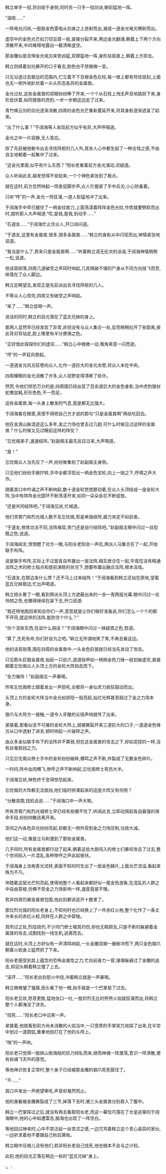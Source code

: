 
韩立单手一招,将剑收于身侧,同时另一只手一掐剑诀,朝前猛地一挥。

“滋啦……”

一阵电光闪烁,一股股金色雷电从剑身之上迸射而出,凝成一道金光电刃横斩而出。

虚空中的金色光芒如刀切豆腐一般,直接分裂开来,两边金光翻涌,朝着上下两个方向溃散开来,中间难得地露出一截清晰虚空。

那金雕似是忌惮金光电刃来势凶猛,双翅猛地一挥,身形扶摇直上,朝着上方掠去。

韩立则顺着剑光撕开的口子看去,脸色也不禁微微一变。

只见沿途过去极远的范围内,伫立着不下百根金色石柱,每一根上都有符纹铭刻,上面也无一例外地趴伏着一头头形态各异的金属兽。

金光过处,这些金属兽的双眼纷纷睁了开来,一个个从石柱上悄无声息地跳跃下来,身形低伏着,如同猎兽的虎豹,一步一步朝这边走了过来。

青竹蜂云剑的剑光逐渐消散,四周的金色光芒重新蔓延开来,将其身影逐渐遮盖了起来。

“出了什么事？”于阔海等人发现前方似乎有异,大声呼喝道。

金光之中一片寂静,无人答应。

除了先前被他勒令出去寻找阵枢的几人外,其余人心中都生起了一种古怪之感,不由自主地朝着一起集中了过来。

“这金光里面,似乎有什么东西？”阳长老看着前方金光涌动,迟疑道。

众人听闻此言,越发觉得不安起来,一个个神色紧张到了极点。

就在这时,前方忽然响起一阵急促脚步声,众人忙握紧了手中兵刃,小心防备着。

只听“呼”的一声,金光一阵狂涌,一道人影猛地冲了出来。

于阔海手中早已握住了一柄金纹直刀,上面荡漾着阵阵金色光纹,作势就要劈砍而出时,就听那人大声喊道:“哎,是我,是我,别动手……”

“石道友……”于阔海忙止住众人,开口询问道。

“于道友,这里有金属兽,很多,很多金属兽……”韩立的身影从中闪现而出,神情紧张地说道。

“我当是什么了,原来只是金属兽啊……”听着韩立语无伦次的话语,于阔海神情稍稍一松,说道。

他话音刚落,四周几道破空之声同时响起,几具残破不堪的尸身从不同方向抛飞而至,摔落在了众人脚边。

韩立定睛望去,发现正是先前派出去寻找阵枢的几人。

不等众人心惊完,四周又有破空之声响起。

“来了……”韩立低喝一声。

说话的同时,韩立的目光落在了蓝氏兄妹的身上。

那两人显然早已经发现了异常,非但没有与众人集合一处,反而稍稍拉开了些距离,彼此背对背站定,脸上哪里有半分畏惧之色。

“正好借此探探你们的虚实……”韩立心中微微一动,嘴角笑意一闪而逝。

“呼”的一声狂风卷起。

一道道金光风刃狂卷向众人,化作一道巨大的金光龙卷,将众人未在中央。

四周耀眼的金光消散了许多,众人视野变得清晰了些许。

然而,令他们惊恐万分的是,四周围已经出现了百余道巨大的金色身影,当中虎豹狼豺蛇鹰鼠豘,形形色色,不一而足。

这些金属兽,每一头身上散发的气息,竟是都无比强大。

于阔海看在眼里,真恨不得把自己方才说的那句“只是金属兽啊”再给吃回去。

他在金源山脉混迹这么多年,金之力场也曾去过几趟,可什么时候见过这样的金属兽？什么时候又见过眼前这样的阵仗？

“忘忧阁弟子,速速结阵。”赵副阁主最先反应过来,大声喝道。

“是！”

忘忧阁众人当先应了一声,纷纷聚集到了赵副阁主身侧。

只见他们纷纷手腕拧转,手中全都浮现出一柄金色宝轮,向上一抛之下,呼啸之声大作。

随着其口中吟诵之声不断响起,数十道金轮悠悠颤动着,在众人头顶结成一座金轮大阵,当中有阵阵金光圆环不断荡漾开来,如同一朵朵金花不断绽放。

“还是共同结阵吧。”于阔海见状,忙喊道。

他们灵霄门和烈光城人数不及忘忧阁,若是单独结阵,威力肯定不如前者。

“于道友,修炼功法不同,法阵难容,贵门还是自行结阵吧。”赵副阁主眼中闪过一丝狡黠之色,说道。

于阔海闻言,恨恨瞪了对方一眼,与阳长老知会一声后,两派人马集合在了一起,开始联手布阵。

说是联手布阵,实际上不过是各自布置出一层法阵,相互嵌合在一起,毕竟在没有精通法阵之术的修士指点和提前演练的状况下,想要布置出融合法阵,根本没戏。

“石道友,在那边发什么愣？还不马上过来结阵！”于阔海看到韩立还站在原地,望着蓝氏兄妹那边,忙出声喝道。

韩立扭头瞥了一眼,看到两派头顶上方遮蔽出来的一赤一青两层光幕,眼中闪过一丝怜悯之色,也懒得继续在装下去,开口说道:

“我还特地跑回来知会你们一声,意思就是让你们做好准备逃,你们怎么一个个的都不开窍,就这样的法阵,能防住个什么？”

“你个混账东西,在说什么胡话？”于阔海眼中闪过一抹疑惑之色,怒道。

“算了,生死有命,你们好自为之吧。”韩立无所谓地笑了笑,不再去看这边。

他的话音刚落,围在四周的金属兽中,一头金色巨狼就已经当先发动了攻击。

只见那头巨狼金属兽,抬起一只前爪,道道指甲如一柄柄金色刀锋一般划破虚空,直接朝着忘忧阁众人头顶上方的金轮大阵拍击而下。

“全力催阵！”赵副阁主一声暴喝。

所有忘忧阁修士跟着发出一声怒吼,全都将一身仙灵力疯狂鼓动而出。

头顶上方的金轮大阵当中金光如骄阳一般亮起,灿烂光辉甚至超过了金之力场本身。

狼爪与大阵方一接触,一道令人牙酸的尖锐声响就传了出来。

紧接着,那看似坚不可摧的金轮大阵上,就被撕裂开来三道巨大的口子,一道道金色锋刃从口中透射了进去,顿时响起一片破碎之声。

由众多金仙联手布下的法阵并不算弱,但在这金属兽的攻击之下,却如泥捏的一样,没有丝毫抵挡之力。

只见忘忧阁众修士手中的金轮纷纷破碎,爆鸣之声不断,炸裂成了无数金色碎片。

一时间,阵中血肉横飞,惨呼之声不断响起,忘忧阁修士死伤大半。

于阔海见状,神色终于变得惊恐起来。

忘忧阁的大阵都无法抵挡,他们临时拼凑起来的这座大阵又有何用？

“分散突围,找机会逃……”于阔海口中一声大喝。

所有灵霄门和烈光城修士早已经有些绷不住了,听闻此言,立即动用起各自最强的保命手段,纷纷四散逃离开来。

空间之内各色异光纷纷亮起,却都无一例外受到金之力场压制,功效大减。

他们这一动,像是立马刺激到了那些金属兽。

几乎同时,所有金属兽都行动了起来,朝着这些大胆闯入的修士们撕咬攻击了过去,整个空间陷入一片混乱,各种惨呼之声此起彼伏。

于阔海身上法袍青光流转,表面不知何时生出了一层金色鳞片,上面光芒流溢,看起来殊为不凡。

伴随着这层光芒的亮起,使得他整个人看起来都好似一尾金色游鱼,在混乱的人群之中自由穿梭,仿佛不受金之力场影响一样,速度竟是不慢。

若非四周仍被金属兽包围,他此刻都该逃开十数里了。

那位烈光城的阳长老身上,不知何时也已经换上了一件赤红火袍,整个化作了一条丈许来长的赤红火蛟,同样在人群之中穿梭。

其所过之处,烈焰烧灼,不少同门修士被其灼伤,却也无暇顾及,只是不断的躲避着金属兽的攻击,试图找到一线生机,逃离而去。

就在这时,头顶上方好似有一声清鸣响起,一头金雕双翅一展俯冲而下,两只金色钢爪朝着火蛟身上猛然抓了下来。

阳长老感受到其上蕴含的恐怖金属性之力,忙向前奋力一穿,堪堪躲避过了金雕的追击,却迎头朝着韩立撞了上去。

“滚开……”阳长老此刻怒火中烧,冲着韩立就是一声暴喝。

韩立微微皱了皱眉,扭头看了他一眼,抬手就是一个巴掌扇了过去。

阳长老见状,怒意更胜,猛地张口一吐,一股炽烈无比的熊熊火焰就狂涌而出,将韩立整个人都淹没了进去。

“找死……”阳长老口中讥笑一声。

紧接着,他就看到前方尚未消散的火焰当中,一只宽厚的手掌突兀地探了出来,在半空中划过一道圆弧,重重地拍打在了他的头颅上。

“啪”的一声响。

阳长老只觉得一股排山倒海般的巨力倾轧而来,继而神魂一阵激荡,意识一阵涣散,便有些魂飞天外的感觉。

等他神识恢复正常时,整个身子已经被那金雕的钢爪死死箍住了。

“不……”

其口中发出一声绝望嘶吼,声音却戛然而止。

他的身躯被金雕撕裂成了三节,掉落下去时,被三头金属兽分别吞入了腹中。

韩立一巴掌挥过之后,就没有再去看那阳长老,而这一幕恰巧落在了仓皇逃窜的于阔海眼中,他的心中如遭雷击,脑海也出现了一阵空白。

等他回过神来时,心中不禁泛起一丝苦涩之感,一边咒骂着韩立这个苦心装蒜的家伙,一边祈求着他不要跟自己秋后算账。

韩立眼中压根儿没有他们,若非阳长老自己找死,他也根本不会与之计较。

此刻,他的目光正落在稍远一些的“蓝氏兄妹”身上。

:。: